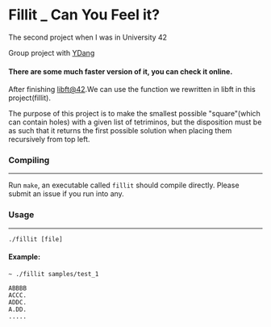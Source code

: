 # Fillit _ Can You Feel it?

The second project when I was in University 42

Group project with [YDang](https://github.com/yixuandang)

#### There are some much faster version of it, you can check it online.

After finishing [libft@42](https://github.com/AKJude/libft).We can use the function we rewritten in libft in this project(fillit).

The purpose of this project is to make the smallest possible "square"(which can contain holes) with a given list of tetriminos, but the disposition must be as such that it returns the first possible solution when placing them recursively from top left.

### Compiling
------------------------------------------------------------------------------
Run `make`, an executable called `fillit` should compile directly. Please submit an issue if you run into any.

### Usage
------------------------------------------------------------------------------
`./fillit [file]`

#### Example:

```
~ ./fillit samples/test_1

ABBBB  
ACCC.  
ADDC.  
A.DD.  
.....  
```
